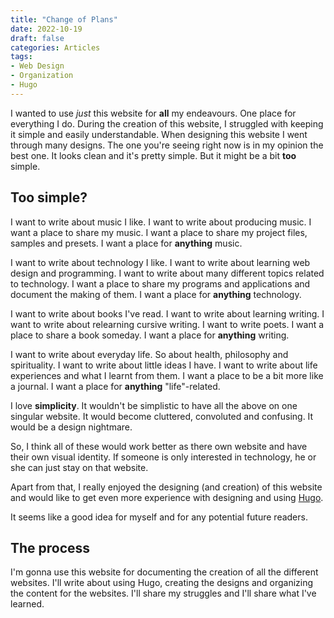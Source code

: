 ```yaml
---
title: "Change of Plans"
date: 2022-10-19
draft: false
categories: Articles
tags:
- Web Design
- Organization
- Hugo
---
```


I wanted to use *just* this website for **all** my endeavours.
One place for everything I do.
During the creation of this website, I struggled with keeping it simple and easily understandable.
When designing this website I went through many designs.
The one you're seeing right now is in my opinion the best one.
It looks clean and it's pretty simple.
But it might be a bit **too** simple.

## Too simple?

I want to write about music I like.
I want to write about producing music.
I want a place to share my music.
I want a place to share my project files, samples and presets.
I want a place for **anything** music.

I want to write about technology I like.
I want to write about learning web design and programming.
I want to write about many different topics related to technology.
I want a place to share my programs and applications and document the making of them.
I want a place for **anything** technology.

I want to write about books I've read.
I want to write about learning writing.
I want to write about relearning cursive writing.
I want to write poets.
I want a place to share a book someday.
I want a place for **anything** writing.

I want to write about everyday life.
So about health, philosophy and spirituality.
I want to write about little ideas I have.
I want to write about life experiences and what I learnt from them.
I want a place to be a bit more like a journal.
I want a place for **anything** "life"-related.

I love **simplicity**.
It wouldn't be simplistic to have all the above on one singular website.
It would become cluttered, convoluted and confusing.
It would be a design nightmare.

So, I think all of these would work better as there own website and have their own visual identity.
If someone is only interested in technology, he or she can just stay on that website.

Apart from that, I really enjoyed the designing (and creation) of this website and would like to get even more experience with designing and using [Hugo](https://gohugo.io/).

It seems like a good idea for myself and for any potential future readers.

## The process

I'm gonna use this website for documenting the creation of all the different websites.
I'll write about using Hugo, creating the designs and organizing the content for the websites.
I'll share my struggles and I'll share what I've learned.
